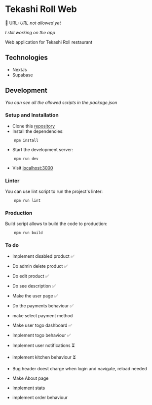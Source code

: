 # Tekashi Roll Web

🔗 URL: _URL not allowed yet_

_I still working on the app_

Web application for Tekashi Roll restaurant

## Technologies
* NextJs
* Supabase

## Development
_You can see all the allowed scripts in the package.json_

<!-- ### Contribute
Your contributions are welcome! If you have any ideas to enhance this project, fix any issues, or add new features, feel free to contribute. -->
### Setup and Installation
* Clone this [repository](https://github.com/MonkiG/Tekashi-Roll)
* Install the dependencies:
```
    npm install
```
* Start the development server:
```
    npm run dev
```
* Visit [localhost:3000](http://localhost:3000)
### Linter
You can use lint script to run the project's linter:
```
    npm run lint
```
### Production
Build script allows to build the code to production:
```
    npm run build
```

### To do 

- Implement disabled product ✅
- Do admin delete product ✅
- Do edit product ✅
- Do see description ✅
- Make the user page ✅
- Do the payments behaviour ✅
- make select payment method
- Make user togo dashboard ✅
- Implement togo behaviour ✅
- Implement user notifications ⏳
- implement kitchen behaviour ⏳

- Bug header doest charge when login and navigate, reload needed
- Make About page
- Implement stats
- implement order behaviour
